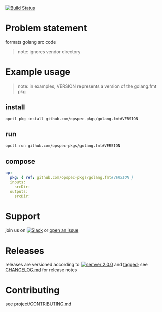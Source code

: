 [![Build Status](https://travis-ci.org/opspec-pkgs/golang.fmt.svg?branch=master)](https://travis-ci.org/opspec-pkgs/golang.fmt)

# Problem statement

formats golang src code

> note: ignores vendor directory

# Example usage

> note: in examples, VERSION represents a version of the golang.fmt pkg

## install

```shell
opctl pkg install github.com/opspec-pkgs/golang.fmt#VERSION
```

## run

```
opctl run github.com/opspec-pkgs/golang.fmt#VERSION
```

## compose

```yaml
op:
  pkg: { ref: github.com/opspec-pkgs/golang.fmt#VERSION }
  inputs: 
    srcDir:
  outputs:
    srcDir:
```

# Support

join us on
[![Slack](https://opspec-slackin.herokuapp.com/badge.svg)](https://opspec-slackin.herokuapp.com/)
or [open an issue](https://github.com/opspec-pkgs/golang.fmt/issues)

# Releases

releases are versioned according to
[![semver 2.0.0](https://img.shields.io/badge/semver-2.0.0-brightgreen.svg)](http://semver.org/spec/v2.0.0.html)
and [tagged](https://git-scm.com/book/en/v2/Git-Basics-Tagging); see
[CHANGELOG.md](CHANGELOG.md) for release notes

# Contributing

see
[project/CONTRIBUTING.md](https://github.com/opspec-pkgs/project/blob/master/CONTRIBUTING.md)
